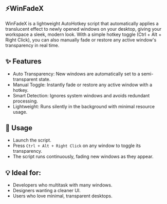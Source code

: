 ## ⚡WinFadeX
WinFadeX is a lightweight AutoHotkey script that automatically applies a translucent effect to newly opened windows on your desktop, giving your workspace a sleek, modern look. With a simple hotkey toggle (Ctrl + Alt + Right Click), you can also manually fade or restore any active window's transparency in real time.

## ✨ Features
 - Auto Transparency: New windows are automatically set to a semi-transparent state.
 - Manual Toggle: Instantly fade or restore any active window with a hotkey.
 - Smart Detection: Ignores system windows and avoids redundant processing.
 - Lightweight: Runs silently in the background with minimal resource usage.

## 🔧 Usage
 - Launch the script.
 - Press `Ctrl + Alt + Right Click` on any window to toggle its transparency.
 - The script runs continuously, fading new windows as they appear.

## 💡 Ideal for:
 - Developers who multitask with many windows.
 - Designers wanting a cleaner UI.
 - Users who love minimal, transparent desktops.
